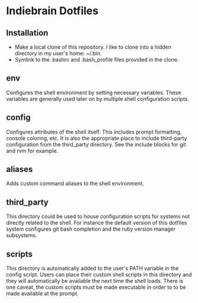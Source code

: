 Indiebrain Dotfiles
===================

Installation
-------------------
* Make a local clone of this repository. I like to clone into a hidden directory in my user's home: ~/.bin.
* Symlink to the .bashrc and .bash_profile files provided in the clone.

env
-------------------
Configures the shell environment by setting necessary variables. These variables are generally used later on by multiple shell configuration scripts.

config
-------------------
Configures attributes of the shell itself. This includes prompt formatting, console coloring, etc. It is also the appropriate place to include third-party configuration from the third_party directory. See the include blocks for git and rvm for example.

aliases
-------------------
Adds custom command aliases to the shell environment. 

third_party
-------------------
This directory could be used to house configuration scripts for systems not directly related to the shell. For instance the default version of this dotfiles system configures git bash completion and the ruby version manager subsystems.

scripts
-------------------
This directory is automatically added to the user's PATH variable in the config script. Users can place their custom shell scripts in this directory and they will automatically be available the next time the shell loads. There is one caveat, the custom scripts must be made executable in order to to be made available at the prompt. 
